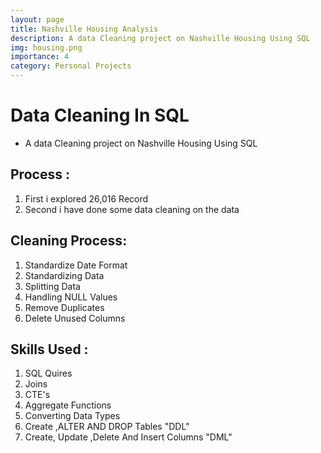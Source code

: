 ```yaml
---
layout: page
title: Nashville Housing Analysis
description: A data Cleaning project on Nashville Housing Using SQL
img: housing.png
importance: 4
category: Personal Projects
---
```

# Data Cleaning In SQL
* A data Cleaning project on Nashville Housing Using SQL
## Process :
1. First i explored 26,016 Record
2. Second i have done some data cleaning on the data
## Cleaning Process:
1. Standardize Date Format
2. Standardizing Data
3. Splitting Data
4. Handling NULL Values
5. Remove Duplicates
6. Delete Unused Columns
## Skills Used :
1. SQL Quires
2. Joins
3. CTE's
4. Aggregate Functions
5. Converting Data Types
6. Create ,ALTER AND DROP Tables "DDL"
8. Create, Update ,Delete And Insert Columns "DML"
